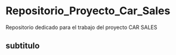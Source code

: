 # Repositorio_Proyecto_Car_Sales
Repositorio dedicado para el trabajo del proyecto CAR SALES

## subtitulo